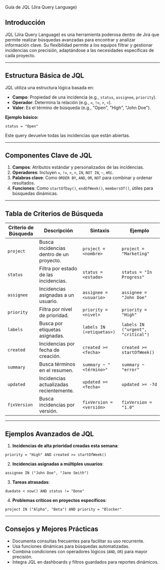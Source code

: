 Guía de JQL (Jira Query Language)

## Introducción

JQL (Jira Query Language) es una herramienta poderosa dentro de Jira que permite realizar búsquedas avanzadas para encontrar y analizar información clave. Su flexibilidad permite a los equipos filtrar y gestionar incidencias con precisión, adaptándose a las necesidades específicas de cada proyecto.

---

## Estructura Básica de JQL

JQL utiliza una estructura lógica basada en:
- **Campo**: Propiedad de una incidencia (e.g., `status`, `assignee`, `priority`).
- **Operador**: Determina la relación (e.g., `=`, `!=`, `>`, `<`).
- **Valor**: Es el término de búsqueda (e.g., "Open", "High", "John Doe").

**Ejemplo básico:**
```
status = "Open"
```
Este query devuelve todas las incidencias que están abiertas.

---

## Componentes Clave de JQL

1. **Campos**: Atributos estándar y personalizados de las incidencias.
2. **Operadores**: Incluyen `=`, `!=`, `>`, `<`, `IN`, `NOT IN`, `~`, etc.
3. **Palabras clave**: Como `ORDER BY`, `AND`, `OR`, `NOT` para combinar y ordenar resultados.
4. **Funciones**: Como `startOfDay()`, `endOfWeek()`, `membersOf()`, útiles para búsquedas dinámicas.

---

## Tabla de Criterios de Búsqueda

| **Criterio de Búsqueda** | **Descripción**                         | **Sintaxis**                       | **Ejemplo**                   |
|---------------------------|-----------------------------------------|------------------------------------|-------------------------------|
| `project`                | Busca incidencias dentro de un proyecto. | `project = <nombre>`              | `project = "Marketing"`       |
| `status`                 | Filtra por estado de las incidencias.   | `status = <estado>`               | `status = "In Progress"`      |
| `assignee`               | Incidencias asignadas a un usuario.     | `assignee = <usuario>`            | `assignee = "John Doe"`       |
| `priority`               | Filtra por nivel de prioridad.          | `priority = <nivel>`              | `priority = "High"`           |
| `labels`                 | Busca por etiquetas asignadas.          | `labels IN (<etiquetas>)`         | `labels IN ("urgent", "critical")` |
| `created`                | Incidencias por fecha de creación.      | `created >= <fecha>`              | `created >= startOfWeek()`    |
| `summary`                | Busca términos en el resumen.           | `summary ~ "<término>"`           | `summary ~ "error"`           |
| `updated`                | Incidencias actualizadas recientemente. | `updated >= <fecha>`              | `updated >= -7d`              |
| `fixVersion`             | Busca incidencias por versión.          | `fixVersion = <versión>`          | `fixVersion = "1.0"`          |

---

## Ejemplos Avanzados de JQL

1. **Incidencias de alta prioridad creadas esta semana**:
```
priority = "High" AND created >= startOfWeek()
```
2. **Incidencias asignadas a múltiples usuarios**:
```
assignee IN ("John Doe", "Jane Smith")
```
3. **Tareas atrasadas**:
```
duedate < now() AND status != "Done"
```
4. **Problemas críticos en proyectos específicos**:
```
project IN ("Alpha", "Beta") AND priority = "Blocker"
```

---

## Consejos y Mejores Prácticas

- Documenta consultas frecuentes para facilitar su uso recurrente.
- Usa funciones dinámicas para búsquedas automatizadas.
- Combina condiciones con operadores lógicos (`AND`, `OR`) para mayor precisión.
- Integra JQL en dashboards y filtros guardados para reportes dinámicos.
